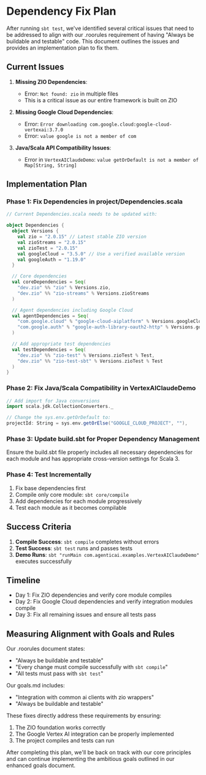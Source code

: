 # Dependency Fix Plan

After running `sbt test`, we've identified several critical issues that need to be addressed to align with our .roorules requirement of having "Always be buildable and testable" code. This document outlines the issues and provides an implementation plan to fix them.

## Current Issues

1. **Missing ZIO Dependencies**:
   - Error: `Not found: zio` in multiple files
   - This is a critical issue as our entire framework is built on ZIO

2. **Missing Google Cloud Dependencies**:
   - Error: `Error downloading com.google.cloud:google-cloud-vertexai:3.7.0`
   - Error: `value google is not a member of com`

3. **Java/Scala API Compatibility Issues**:
   - Error in `VertexAIClaudeDemo`: `value getOrDefault is not a member of Map[String, String]`

## Implementation Plan

### Phase 1: Fix Dependencies in project/Dependencies.scala

```scala
// Current Dependencies.scala needs to be updated with:

object Dependencies {
  object Versions {
    val zio = "2.0.15" // Latest stable ZIO version
    val zioStreams = "2.0.15"
    val zioTest = "2.0.15"
    val googleCloud = "3.5.0" // Use a verified available version
    val googleAuth = "1.19.0"
  }

  // Core dependencies
  val coreDependencies = Seq(
    "dev.zio" %% "zio" % Versions.zio,
    "dev.zio" %% "zio-streams" % Versions.zioStreams
  )

  // Agent dependencies including Google Cloud
  val agentDependencies = Seq(
    "com.google.cloud" % "google-cloud-aiplatform" % Versions.googleCloud,
    "com.google.auth" % "google-auth-library-oauth2-http" % Versions.googleAuth
  )

  // Add appropriate test dependencies
  val testDependencies = Seq(
    "dev.zio" %% "zio-test" % Versions.zioTest % Test,
    "dev.zio" %% "zio-test-sbt" % Versions.zioTest % Test
  )
}
```

### Phase 2: Fix Java/Scala Compatibility in VertexAIClaudeDemo

```scala
// Add import for Java conversions
import scala.jdk.CollectionConverters._

// Change the sys.env.getOrDefault to:
projectId: String = sys.env.getOrElse("GOOGLE_CLOUD_PROJECT", ""),
```

### Phase 3: Update build.sbt for Proper Dependency Management

Ensure the build.sbt file properly includes all necessary dependencies for each module and has appropriate cross-version settings for Scala 3.

### Phase 4: Test Incrementally

1. Fix base dependencies first
2. Compile only core module: `sbt core/compile`
3. Add dependencies for each module progressively
4. Test each module as it becomes compilable

## Success Criteria

1. **Compile Success**: `sbt compile` completes without errors
2. **Test Success**: `sbt test` runs and passes tests
3. **Demo Runs**: `sbt "runMain com.agenticai.examples.VertexAIClaudeDemo"` executes successfully

## Timeline

- Day 1: Fix ZIO dependencies and verify core module compiles
- Day 2: Fix Google Cloud dependencies and verify integration modules compile
- Day 3: Fix all remaining issues and ensure all tests pass

## Measuring Alignment with Goals and Rules

Our .roorules document states:
- "Always be buildable and testable"
- "Every change must compile successfully with `sbt compile`"
- "All tests must pass with `sbt test`"

Our goals.md includes:
- "Integration with common ai clients with zio wrappers"
- "Always be buildable and testable"

These fixes directly address these requirements by ensuring:
1. The ZIO foundation works correctly
2. The Google Vertex AI integration can be properly implemented
3. The project compiles and tests can run

After completing this plan, we'll be back on track with our core principles and can continue implementing the ambitious goals outlined in our enhanced goals document.